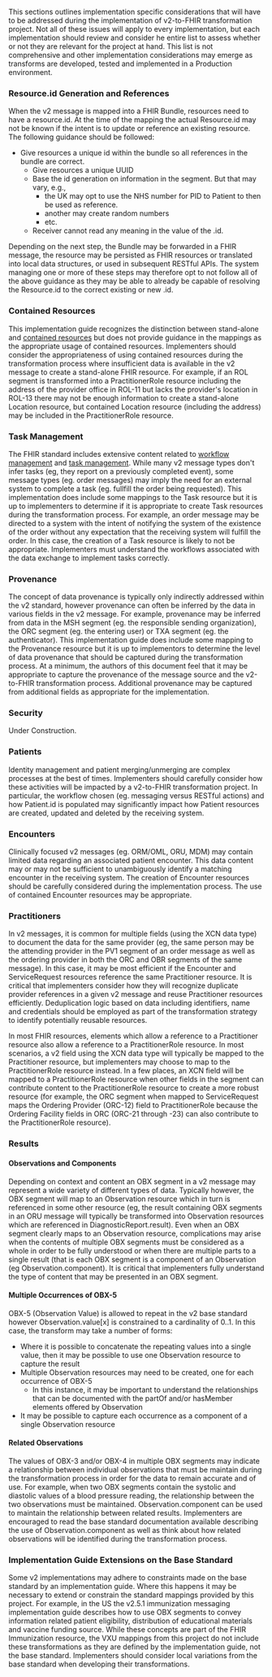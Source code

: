 This sections outlines implementation specific considerations that will have to be addressed during the implementation of v2-to-FHIR 
transformation project. Not all of these issues will apply to every implementation, but each implementation should review and consider
he entire list to assess whether or not they are relevant for the project at hand. This list is not comprehensive and other 
implementation considerations may emerge as transforms are developed, tested and implemented in a Production environment.

### Resource.id Generation and References
When the v2 message is mapped into a FHIR Bundle, resources need to have a resource.id.  At the time of the mapping the actual 
Resource.id may not be known if the intent is to update or reference an existing resource.  The following guidance should be followed:

* Give resources a unique id within the bundle so all references in the bundle are correct.
  * Give resources a unique UUID
  * Base the id generation on information in the segment.  But that may vary, e.g.,
    * the UK may opt to use the NHS number for PID to Patient to then be used as reference.
    * another may create random numbers
    * etc.
  * Receiver cannot read any meaning in the value of the .id.

Depending on the next step, the Bundle may be forwarded in a FHIR message, the resource may be persisted as FHIR resources or 
translated into local data structures, or used in subsequent RESTful APIs.  The system managing one or more of these steps may 
therefore opt to not follow all of the above guidance as they may be able to already be capable of resolving the Resource.id to the 
correct existing or new .id.

### Contained Resources
This implementation guide recognizes the distinction between stand-alone and [contained resources](https://www.hl7.org/fhir/references.html#contained) 
but does not provide guidance in the mappings as the appropriate usage of contained resources. Implementers should consider the 
appropriateness of using contained resources during the transformation process where insufficient data is available in the v2 
message to create a stand-alone FHIR resource. For example, if an ROL segment is transformed into a PractitionerRole resource 
including the address of the provider office in ROL-11 but lacks the provider's location in ROL-13 there may not be enough 
information to create a stand-alone Location resource, but contained Location resource (including the address) may be included in 
the PractitionerRole resource.

### Task Management
The FHIR standard includes extensive content related to [workflow management](http://hl7.org/implement/standards/fhir/workflow-module.html)
and [task management](http://hl7.org/implement/standards/fhir/task.html). While many v2 message types don't 
infer tasks (eg, they report on a previously completed event), some message types (eg. order messages) may imply the need for an 
external system to complete a task (eg. fullfill the order being requested). This implementation does include some mappings to the
Task resource but it is up to implementers to determine if it is appropriate to create Task resources during the transformation 
process. For example, an order message may be directed to a system with the intent of notifying the system of the existence of the 
order without any expectation that the receiving system will fulfill the order. In this case, the creation of a Task resource is 
likely to not be appropriate. Implementers must understand the workflows associated with the data exchange to implement tasks 
correctly.

### Provenance
The concept of data provenance is typically only indirectly addressed within the v2 standard, however provenance can often be 
inferred by the data in various fields in the v2 message. For example, provenance may be inferred from data in the MSH segment (eg. 
the responsible sending organization), the ORC segment (eg. the entering user) or TXA segment (eg. the authenticator). This 
implementation guide does include some mapping to the Provenance resource but it is up to implementors to determine the level of 
data provenance that should be captured during the transformation process. At a minimum, the authors of this document feel that it 
may be appropriate to capture the provenance of the message source and the v2-to-FHIR transformation process. Additional provenance 
may be captured from additional fields as appropriate for the implementation.

### Security
Under Construction.

### Patients
Identity management and patient merging/unmerging are complex processes at the best of times. Implementers should carefully consider 
how these activities will be impacted by a v2-to-FHIR transformation project. In particular, the workflow chosen (eg. messaging versus 
RESTful actions) and how Patient.id is populated may significantly impact how Patient resources are created, updated and deleted by 
the receiving system.

### Encounters
Clinically focused v2 messages (eg. ORM/OML, ORU, MDM) may contain limited data regarding an associated patient encounter. This 
data content may or may not be sufficient to unambiguously identify a matching encounter in the receiving system. The creation 
of Encounter resources should be carefully considered during the implementation process. The use of contained Encounter resources 
may be appropriate.

### Practitioners
In v2 messages, it is common for multiple fields (using the XCN data type) to document the data for the same provider (eg, the same 
person may be the attending provider in the PV1 segment of an order message as well as the ordering provider in both the ORC and 
OBR segments of the same message). In this case, it may be most efficient if the Encounter and ServiceRequest resources reference 
the same Practitioner resource. It is critical that implementers consider how they will recognize duplicate provider references in 
a given v2 message and reuse Practitioner resources efficiently. Deduplication logic based on data including identifiers, name and 
credentials should be employed as part of the transformation strategy to identify potentially reusable resources.

In most FHIR resources, elements which allow a reference to a Practitioner resource also allow a reference to a PractitionerRole 
resource. In most scenarios, a v2 field using the XCN data type will typically be mapped to the Practitioner resource, but 
implementers may choose to map to the PractitionerRole resource instead. In a few places, an XCN field will be mapped to a 
PractitionerRole resource when other fields in the segment can contribute content to the PractitionerRole resource to create a 
more robust resource (for example, the ORC segment when mapped to ServiceRequest maps the Ordering Provider (ORC-12) field to 
PractitionerRole because the Ordering Facility fields in ORC (ORC-21 through -23) can also contribute to the PractitionerRole resource).

### Results
#### Observations and Components
Depending on context and content an OBX segment in a v2 message may represent a wide variety of different types of data. Typically 
however, the OBX segment will map to an Observation resource which in turn is referenced in some other resource (eg, the result 
containing OBX segments in an ORU message will typically be transformed into Observation resources which are referenced in 
DiagnosticReport.result). Even when an OBX segment clearly maps to an Observation resource, complications may arise when the 
contents of multiple OBX segments must be considered as a whole in order to be fully understood or when there are multiple parts to 
a single result (that is each OBX segment is a component of an Observation (eg Observation.component). It is critical that 
implementers fully understand the type of content that may be presented in an OBX segment.

#### Multiple Occurrences of OBX-5
OBX-5 (Observation Value) is allowed to repeat in the v2 base standard however Observation.value[x] is constrained to a cardinality 
of 0..1. In this case, the transform may take a number of forms:

* Where it is possible to concatenate the repeating values into a single value, then it may be possible to use one Observation resource 
to capture the result
* Multiple Observation resources may need to be created, one for each occurrence of OBX-5
  * In this instance, it may be important to understand the relationships that can be documented with the partOf and/or hasMember 
  elements offered by Observation
* It may be possible to capture each occurrence as a component of a single Observation resource

#### Related Observations
The values of OBX-3 and/or OBX-4 in multiple OBX segments may indicate a relationship between individual observations that must be 
maintain during the transformation process in order for the data to remain accurate and of use. For example, when two OBX segments 
contain the systolic and diastolic values of a blood pressure reading, the relationship between the two observations must be 
maintained. Observation.component can be used to maintain the relationship between related results. Implementers are encouraged 
to read the base standard documentation available describing the use of Observation.component as well as think about how related 
observations will be identified during the transformation process.

### Implementation Guide Extensions on the Base Standard
Some v2 implementations may adhere to constraints made on the base standard by an implementation guide. Where this happens it may 
be necessary to extend or constrain the standard mappings provided by this project. For example, in the US the v2.5.1 immunization 
messaging implementation guide describes how to use OBX segments to convey information related patient eligibility, distribution of 
educational materials and vaccine funding source. While these concepts are part of the FHIR Immunization resource, the VXU mappings 
from this project do not include these transformations as they are defined by the implementation guide, not the base standard. 
Implementers should consider local variations from the base standard when developing their transformations.
